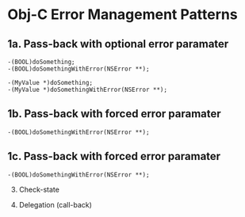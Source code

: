 Obj-C Error Management Patterns
===============================

1a. Pass-back with optional error paramater
-------------------------------------------
    -(BOOL)doSomething;
    -(BOOL)doSomethingWithError(NSError **);

    -(MyValue *)doSomething;
    -(MyValue *)doSomethingWithError(NSError **);



1b. Pass-back with forced error paramater
-------------------------------------------
    -(BOOL)doSomethingWithError(NSError **);





1c. Pass-back with forced error paramater
-------------------------------------------
    -(BOOL)doSomethingWithError(NSError **);


3. Check-state

2. Delegation (call-back)

